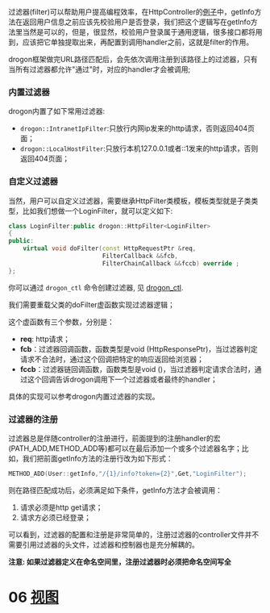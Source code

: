 过滤器(filter)可以帮助用户提高编程效率，在HttpController的[例子](CHN-04-2-控制器-HttpController)中，getInfo方法在返回用户信息之前应该先校验用户是否登录，我们把这个逻辑写在getInfo方法里当然是可以的，但是，很显然，校验用户登录属于通用逻辑，很多接口都将用到，应该把它单独提取出来，再配置到调用handler之前，这就是filter的作用。

drogon框架做完URL路径匹配后，会先依次调用注册到该路径上的过滤器，只有当所有过滤器都允许"通过"时，对应的handler才会被调用;

### 内置过滤器

drogon内置了如下常用过滤器:

* `drogon::IntranetIpFilter`:只放行内网ip发来的http请求，否则返回404页面；
* `drogon::LocalHostFilter`:只放行本机127.0.0.1或者::1发来的http请求，否则返回404页面；

### 自定义过滤器

当然，用户可以自定义过滤器，需要继承HttpFilter类模板，模板类型就是子类类型，比如我们想做一个LoginFilter，就可以定义如下:

```c++
class LoginFilter:public drogon::HttpFilter<LoginFilter>
{
public:
    virtual void doFilter(const HttpRequestPtr &req,
                          FilterCallback &&fcb,
                          FilterChainCallback &&fccb) override ;
};
```

你可以通过 `drogon_ctl` 命令创建过滤器, 见 [drogon_ctl](CHN-11-drogon_ctl命令#过滤器创建).

我们需要重载父类的doFilter虚函数实现过滤器逻辑；

这个虚函数有三个参数，分别是：

* **req**: http请求；
* **fcb**：过滤器回调函数，函数类型是void (HttpResponsePtr)，当过滤器判定请求不合法时，通过这个回调把特定的响应返回给浏览器；
* **fccb**：过滤器链回调函数，函数类型是void ()，当过滤器判定请求合法时，通过这个回调告诉drogon调用下一个过滤器或者最终的handler；

具体的实现可以参考drogon内置过滤器的实现。

### 过滤器的注册

过滤器总是伴随controller的注册进行，前面提到的注册handler的宏(PATH_ADD,METHOD_ADD等)都可以在最后添加一个或多个过滤器名字；比如，我们把前面getInfo方法的注册行改为如下形式：

```c++
METHOD_ADD(User::getInfo,"/{1}/info?token={2}",Get,"LoginFilter");
```

则在路径匹配成功后，必须满足如下条件，getInfo方法才会被调用：

1. 请求必须是http get请求；
2. 请求方必须已经登录；

可以看到，过滤器的配置和注册是非常简单的，注册过滤器的controller文件并不需要引用过滤器的头文件，过滤器和控制器也是充分解耦的。

**注意: 如果过滤器定义在命名空间里，注册过滤器时必须把命名空间写全**

# 06 [视图](CHN-06-%E8%A7%86%E5%9B%BE.md)